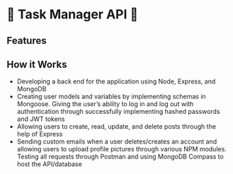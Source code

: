 # 👤 Task Manager API 📝

## Features

## How it Works
-	Developing a back end for the application using Node, Express, and MongoDB
-	Creating user models and variables by implementing schemas in Mongoose. Giving the user’s ability to log in and log out with authentication through successfully implementing hashed passwords and JWT tokens
-	Allowing users to create, read, update, and delete posts through the help of Express
-	Sending custom emails when a user deletes/creates an account and allowing users to upload profile pictures through various NPM modules. Testing all requests through Postman and using MongoDB Compass to host the API/database

